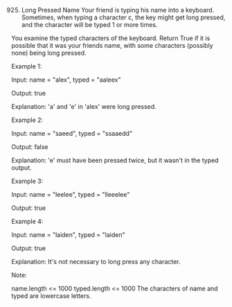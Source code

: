 925. Long Pressed Name
Your friend is typing his name into a keyboard.  Sometimes, when typing a character c, the key might get long pressed, and the character will be typed 1 or more times.

You examine the typed characters of the keyboard.  Return True if it is possible that it was your friends name, with some characters (possibly none) being long pressed.

 

Example 1:


Input: name = "alex", typed = "aaleex"

Output: true

Explanation: 'a' and 'e' in 'alex' were long pressed.

Example 2:


Input: name = "saeed", typed = "ssaaedd"

Output: false

Explanation: 'e' must have been pressed twice, but it wasn't in the typed output.

Example 3:

Input: name = "leelee", typed = "lleeelee"

Output: true

Example 4:


Input: name = "laiden", typed = "laiden"

Output: true

Explanation: It's not necessary to long press any character.

 

Note:

name.length <= 1000
typed.length <= 1000
The characters of name and typed are lowercase letters.
